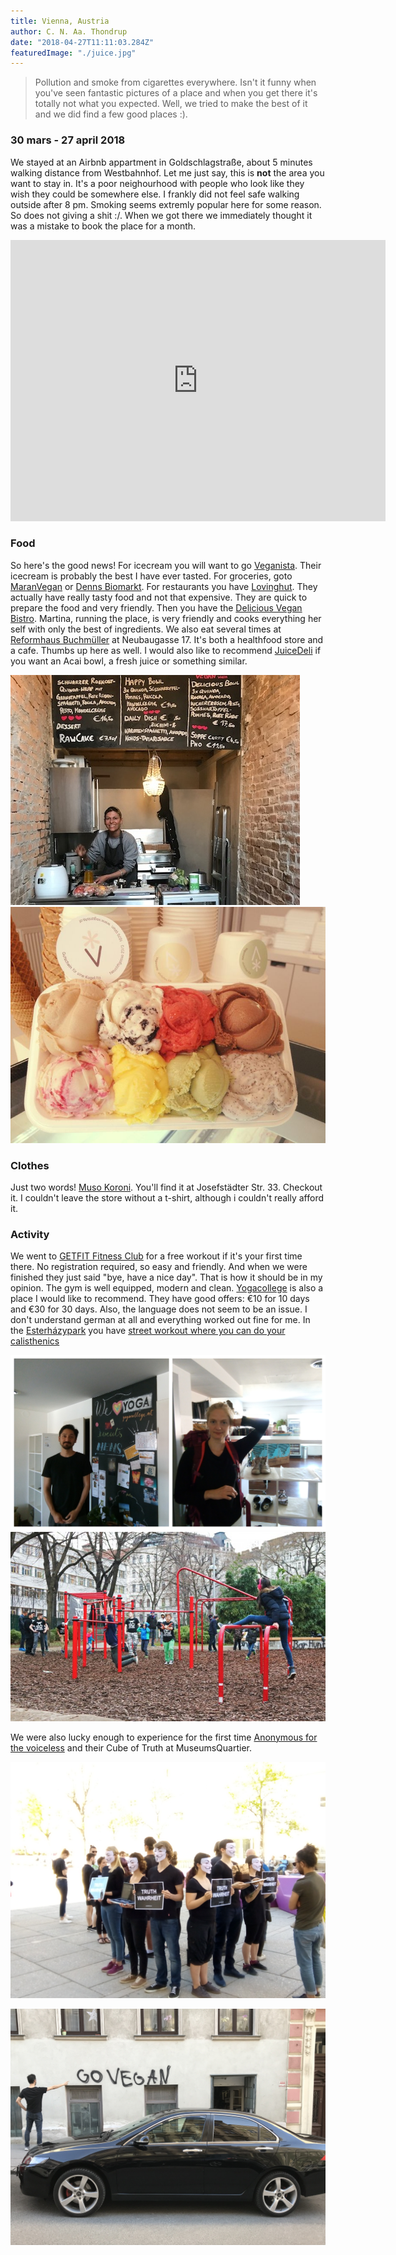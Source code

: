 ```yaml
---
title: Vienna, Austria
author: C. N. Aa. Thondrup
date: "2018-04-27T11:11:03.284Z"
featuredImage: "./juice.jpg"
---
```


> Pollution and smoke from cigarettes everywhere. Isn't it funny when you've seen fantastic pictures of a place and when you get there it's totally not what you expected. Well, we tried to make the best of it and we did find a few good places :).

### 30 mars - 27 april 2018
We stayed at an Airbnb appartment in Goldschlagstraße, about 5 minutes walking distance from Westbahnhof. Let me just say, this is **not** the area you want to stay in. It's a poor neighourhood with people who look like they wish they could be somewhere else. I frankly did not feel safe walking outside after 8 pm. Smoking seems extremly popular here for some reason. So does not giving a shit :/. When we got there we immediately thought it was a mistake to book the place for a month. 

<iframe src="https://www.google.com/maps/embed?pb=!1m18!1m12!1m3!1d2659.5096215736576!2d16.33551321565111!3d48.196799079228185!2m3!1f0!2f0!3f0!3m2!1i1024!2i768!4f13.1!3m3!1m2!1s0x476d07f5b7c27433%3A0x6be46148d7640a51!2sWien+Westbahnhof!5e0!3m2!1sen!2sit!4v1529744336903" width="600" height="450" frameborder="0" style="border:0" allowfullscreen></iframe>

### Food
So here's the good news! For icecream you will want to go [Veganista](https://www.veganista.at). Their icecream is probably the best I have ever tasted. For groceries, goto [MaranVegan](http://www.maranvegan.at) or [Denns Biomarkt](http://denns-biomarkt.at). For restaurants you have [Lovinghut](http://lovinghut.at/neubau/). They actually have really tasty food and not that expensive. They are quick to prepare the food and very friendly. Then you have the [Delicious Vegan Bistro](http://delicious.or.at/). Martina, running the place, is very friendly and cooks everything her self with only the best of ingredients. We also eat several times at [Reformhaus Buchmüller](http://www.reformhaus-buchmueller.at/newweb/index.htm) at Neubaugasse 17. It's both a healthfood store and a cafe. Thumbs up here as well. I would also like to recommend [JuiceDeli](https://www.juicedeli.at/) if you want an Acai bowl, a fresh juice or something similar. 

![Delicious Vegan Bistro](./martina.jpg "Delicious Vegan Bistro. She has a new bigger place now.")
![Veganista](./veganista.jpg "Ice cream from Veganista.")

### Clothes
Just two words! [Muso Koroni](https://www.muso-koroni.com/). You'll find it at Josefstädter Str. 33. Checkout it. I couldn't leave the store without a t-shirt, although i couldn't really afford it.

### Activity
We went to [GETFIT Fitness Club](http://getfitclub.at/) for a free workout if it's your first time there. No registration required, so easy and friendly. And when we were finished they just said "bye, have a nice day". That is how it should be in my opinion. The gym is well equipped, modern and clean. [Yogacollege](http://yogacollege.at/) is also a place I would like to recommend. They have  good offers: €10 for 10 days and €30 for 30 days. Also, the language does not seem to be an issue. I don't understand german at all and everything worked out fine for me. In the [Esterházypark](https://www.google.com/maps/place/Esterh%C3%A1zypark/@48.1972363,16.3513272,18.01z/data=!4m8!1m2!2m1!1srock+climbing!3m4!1s0x476d0789343ba7c3:0x162576c5cf15df66!8m2!3d48.1974998!4d16.3525003) you have [street workout where you can do your calisthenics](https://hardbodyhang.com/project/wien-au-esterhazy-park)

![Bikram collage](./bikram-collage.jpg "Us at Yogacollege")
![Hardbodyhang](./hardbodyhang.jpg "Street workout in Esterházypark")

We were also lucky enough to experience for the first time [Anonymous for the voiceless](https://www.anonymousforthevoiceless.org/) and their Cube of Truth at MuseumsQuartier.

![Cube of Truth](./cube-of-truth.jpg "Anonymous for the voiceless at MuseumsQuartier")

![Go Vegan](./govegan-vienna.jpg "Me pointing to tagging.")
